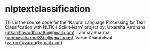 # nlptextclassification
This is the source code for the 'Natural Language Processing for Text Classification with NLTK &amp; Scikit-learn' project by: Utkarsha Vardhana (utkarshavardhana85@gmail.com), Tanmay Sharma (tanmay.sharma97.ts@gmail.com), Varun Khandelwal (varunvtgvarun@gmail.com)
